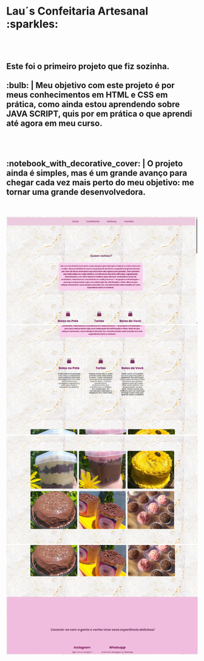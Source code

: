 <h1>Lau´s Confeitaria Artesanal :sparkles: </h1> 
<br>
<br>
<h2>Este foi o primeiro projeto que fiz sozinha. <br>
<br> :bulb: |  Meu objetivo com este projeto é por meus conhecimentos em HTML e CSS em prática, como ainda estou aprendendo sobre JAVA SCRIPT, quis por em prática o que aprendi até agora em meu curso. </h2>
<br>
<br>
<h2> :notebook_with_decorative_cover: | O projeto ainda é simples, mas é um grande avanço para chegar cada vez mais perto do meu objetivo: me tornar uma grande desenvolvedora.</h2>
<br>
<br>
<img src="https://github.com/Roberta2205/site-confeitaria/blob/master/assets/foto%20site.png?raw=true">
<img src="https://github.com/Roberta2205/site-confeitaria/blob/master/assets/foto%20site..png?raw=true">
<img src="https://github.com/Roberta2205/site-confeitaria/blob/master/assets/foto%20site...png?raw=true">
<img src="https://github.com/Roberta2205/site-confeitaria/blob/master/assets/foto%20site....png?raw=true"> 
